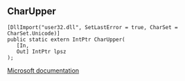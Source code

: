 ## CharUpper

```
[DllImport("user32.dll", SetLastError = true, CharSet = CharSet.Unicode)]
public static extern IntPtr CharUpper(
   [In,
   Out] IntPtr lpsz
);
```

[Microsoft documentation](https://docs.microsoft.com/en-us/windows/win32/api/winuser/nf-winuser-charupperw)
